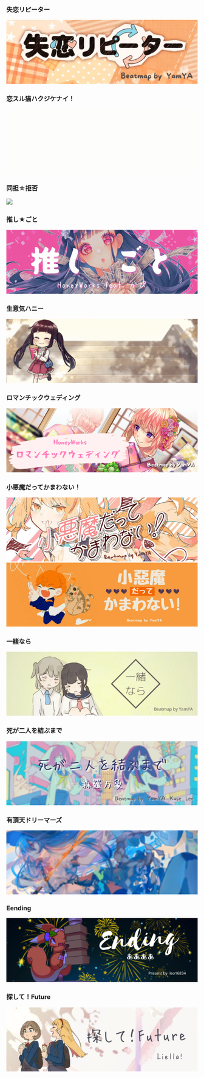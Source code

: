 
### 失恋リピーター
[![](https://github.com/tommy9301122/osu_banner/blob/main/%E5%A4%B1%E6%81%8B%E3%83%AA%E3%83%94%E3%83%BC%E3%82%BF%E3%83%BC.png)](https://osu.ppy.sh/beatmapsets/1041941)
### 恋スル猫ハクジケナイ！
[![](https://github.com/tommy9301122/osu_banner/blob/main/%E6%81%8B%E3%82%B9%E3%83%AB%E7%8C%AB%E3%83%8F%E3%82%AF%E3%82%B8%E3%82%B1%E3%83%8A%E3%82%A4%EF%BC%81.gif)](https://osu.ppy.sh/beatmapsets/1125675)
### 同担☆拒否
[![](https://github.com/tommy9301122/osu_banner/blob/main/%E5%90%8C%E6%8B%85%E2%98%86%E6%8B%92%E5%90%A6.gif)](https://osu.ppy.sh/beatmapsets/1417404)
### 推し★ごと
[![](https://github.com/tommy9301122/osu_banner/blob/main/%E6%8E%A8%E3%81%97%E2%98%85%E3%81%94%E3%81%A8.gif)](https://osu.ppy.sh/beatmapsets/1588011)
### 生意気ハニー
[![](https://github.com/tommy9301122/osu_banner/blob/main/%E7%94%9F%E6%84%8F%E6%B0%97%E3%83%8F%E3%83%8B%E3%83%BC.gif)](https://osu.ppy.sh/beatmapsets/1120459)
### ロマンチックウェディング
[![](https://github.com/tommy9301122/osu_banner/blob/main/%E3%83%AD%E3%83%9E%E3%83%B3%E3%83%81%E3%83%83%E3%82%AF%E3%82%A6%E3%82%A7%E3%83%87%E3%82%A3%E3%83%B3%E3%82%B0.png)](https://osu.ppy.sh/beatmapsets/1550322)
### 小悪魔だってかまわない！
[![](https://github.com/tommy9301122/osu_banner/blob/main/%E5%B0%8F%E6%82%AA%E9%AD%94%E3%81%A0%E3%81%A3%E3%81%A6%E3%81%8B%E3%81%BE%E3%82%8F%E3%81%AA%E3%81%84%EF%BC%81.png)](https://osu.ppy.sh/beatmapsets/1570458)
[![](https://github.com/tommy9301122/osu_banner/blob/main/%E5%B0%8F%E6%82%AA%E9%AD%94%E3%81%A0%E3%81%A3%E3%81%A6%E3%81%8B%E3%81%BE%E3%82%8F%E3%81%AA%E3%81%84%20New.png)](https://osu.ppy.sh/beatmapsets/1570458)
### 一緒なら
[![](https://github.com/tommy9301122/osu_banner/blob/main/%E4%B8%80%E7%B7%92%E3%81%AA%E3%82%89.png)](https://osu.ppy.sh/beatmapsets/1512451)
### 死が二人を結ぶまで
[![](https://github.com/tommy9301122/osu_banner/blob/main/%E6%AD%BB%E3%81%8C%E4%BA%8C%E4%BA%BA%E3%82%92%E7%B5%90%E3%81%B6%E3%81%BE%E3%81%A7.png)](https://osu.ppy.sh/beatmapsets/1286679)
### 有頂天ドリーマーズ
[![](https://github.com/tommy9301122/osu_banner/blob/main/%E6%9C%89%E9%A0%82%E5%A4%A9%E5%A4%A2%E6%83%B3%E5%AE%B6.gif)](https://osu.ppy.sh/beatmapsets/1550315#osu/3168015)
### Eending
[![](https://github.com/tommy9301122/osu_banner/blob/main/Ending.png)](https://osu.ppy.sh/beatmapsets/1666709#osu/3403175)
### 探して！Future
[![](https://github.com/tommy9301122/osu_banner/blob/main/Sagashite!%20Future.jpg)](https://osu.ppy.sh/beatmapsets/1994524#osu/4148673)
